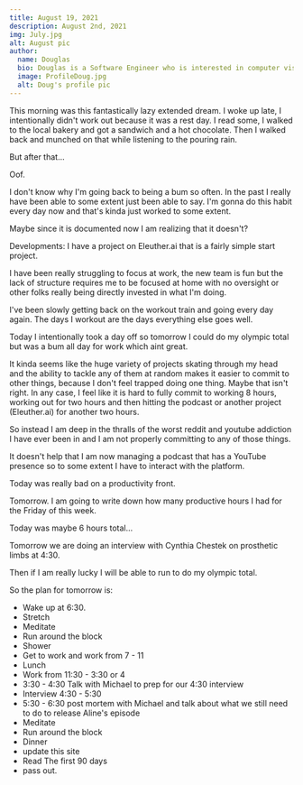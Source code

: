 ```yaml
---
title: August 19, 2021
description: August 2nd, 2021
img: July.jpg
alt: August pic
author:
  name: Douglas
  bio: Douglas is a Software Engineer who is interested in computer vision and our quest for strong AI. He also is constantly looking for ways to push the envelope of his personal mental and physical fitness.
  image: ProfileDoug.jpg
  alt: Doug's profile pic
---
```


This morning was this fantastically lazy extended dream. I woke up late, I intentionally didn't work out because it was a rest day. I read some, I walked to the local bakery and got a sandwich and a hot chocolate. Then I walked back and munched on that while listening to the pouring rain. 

But after that...

Oof.

I don't know why I'm going back to being a bum so often. 
In the past I really have been able to some extent just been able to say. I'm gonna do this habit every day now and that's kinda just worked to some extent.

Maybe since it is documented now I am realizing that it doesn't?

Developments: I have a project on Eleuther.ai that is a fairly simple start project.

I have been really struggling to focus at work, the new team is fun but the lack of structure requires me to be focused at home with no oversight or other folks really being directly invested in what I'm doing.

I've been slowly getting back on the workout train and going every day again. The days I workout are the days everything else goes well.

Today I intentionally took a day off so tomorrow I could do my olympic total but was a bum all day for work which aint great.

It kinda seems like the huge variety of projects skating through my head and the ability to tackle any of them at random makes it easier to commit to other things, because I don't feel trapped doing one thing. Maybe that isn't right.
In any case, I feel like it is hard to fully commit to working 8 hours, working out for two hours and then hitting the podcast or another project (Eleuther.ai) for another two hours.

So instead I am deep in the thralls of the worst reddit and youtube addiction I have ever been in and I am not properly committing to any of those things.

It doesn't help that I am now managing a podcast that has a YouTube presence so to some extent I have to interact with the platform.

Today was really bad on a productivity front.

Tomorrow. I am going to write down how many productive hours I had for the Friday of this week.

Today was maybe 6 hours total... 

Tomorrow we are doing an interview with Cynthia Chestek on prosthetic limbs at 4:30.

Then if I am really lucky I will be able to run to do my olympic total.

So the plan for tomorrow is:

* Wake up at 6:30.
* Stretch
* Meditate
* Run around the block
* Shower
* Get to work and work from 7 - 11
* Lunch
* Work from 11:30 - 3:30 or 4
* 3:30 - 4:30 Talk with Michael to prep for our 4:30 interview
* Interview 4:30 - 5:30
* 5:30 - 6:30 post mortem with Michael and talk about what we still need to do to release Aline's episode
* Meditate
* Run around the block
* Dinner
* update this site
* Read The first 90 days
* pass out.

